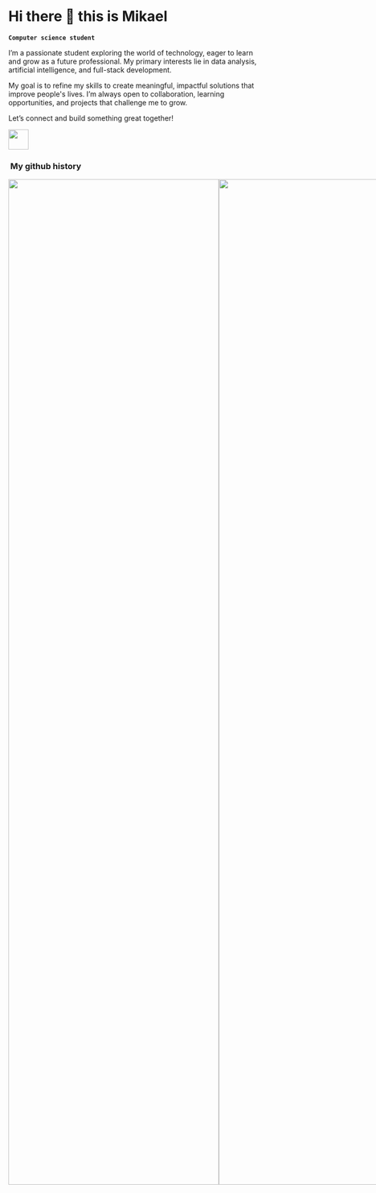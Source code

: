 # Hi there 👋 this is Mikael
**`Computer science student`**

I’m a passionate student exploring the world of technology, eager to learn and grow as a future professional. My primary interests lie in data analysis, artificial intelligence, and full-stack development.

My goal is to refine my skills to create meaningful, impactful solutions that improve people's lives. I’m always open to collaboration, learning opportunities, and projects that challenge me to grow.

Let’s connect and build something great together! 

<a href="https://www.linkedin.com/in/mikael-menezes/">
  <img height="40" src="https://encrypted-tbn0.gstatic.com/images?q=tbn:ANd9GcRokEYt0yyh6uNDKL8uksVLlhZ35laKNQgZ9g&s"/>
</a>



<h3>  &nbsp;My github history </h3>
<div style="display: flex; flex-direction: row;">
 <img class="img"  height= "2000" width="419" src="https://github-readme-stats.vercel.app/api?username=MikaelMenez&theme=dracula&show_icons=true&hide_border=false"/>
 <img class="img" height= "2000" width="373" src="https://github-readme-stats.vercel.app/api/top-langs/?username=MikaelMenez&theme=dracula&show_icons=true&hide_border=false&langs_count=8&layout=compact" />
</div>

 

<!--
**MikaelMenez/MikaelMenez** is a ✨ _special_ ✨ repository because its `README.md` (this file) appears on your GitHub profile.

Here are some ideas to get you started:

- 🔭 I’m currently working on ...
- 🌱 I’m currently learning ...
- 👯 I’m looking to collaborate on ...
- 🤔 I’m looking for help with ...
- 💬 Ask me about ...
- 📫 How to reach me: ...
- 😄 Pronouns: ...
- ⚡ Fun fact: ...
-->
